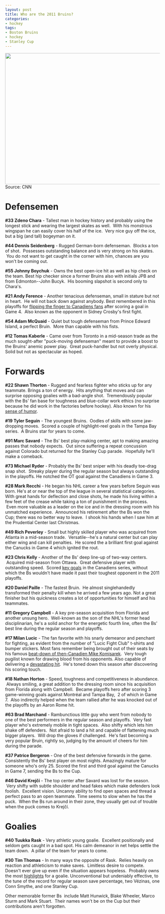 ```yaml
---
layout: post
title: Who are the 2011 Bruins?
categories:
- hockey
tags:
- Boston Bruins
- hockey
- Stanley Cup
---
```

<img src="http://i.cdn.turner.com/si/multimedia/photo_gallery/1105/nhl-bruins-road-to-stanley-cup/images/bruins-stanley-cup-op1x-17626.jpg" width="641" height="427" />

<figcaption>Source: CNN</figcaption>

# Defensemen
**#33 Zdeno Chara** - Tallest man in hockey history and probably using the longest stick and wearing the largest skates as well.  With his monstrous wingspan he can easily cover his half of the ice.  Very nice guy off the ice, but a big (and tall) bogeyman on it.

**#44 Dennis Seidenberg** - Rugged German-born defenseman.  Blocks a ton of shot.  Possesses outstanding balance and is very strong on his skates.  You do not want to get caught in the corner with him, chances are you won't be coming out.

**#55 Johnny Boychuk** - Owns the best open-ice hit as well as hip check on the team. Best hip checker since a former Bruins also with initials JPB and from Edmonton--John Bucyk.  His booming slapshot is second only to Chara's.

**#21 Andy Ference** - Another tenacious defenseman, small in stature but not in heart.  He will not back down against anybody. Best remembered in this playoffs for [flipping the finger to Canadiens fans](http://www.boston.com/sports/hockey/bruins/extras/bruins_blog/2011/04/andrew_ference.html) after scoring a goal in Game 4.  Also known as the opponent in Sidney Crosby's first fight.

**#54 Adam McQuaid** - Quiet but tough defenseman from Prince Edward Island, a perfect Bruin.  More than capable with his fists.

**#12 Tomas Kaberle** - Came over from Toronto in a mid-season trade as the much sought-after "puck-moving defenseman" meant to provide a boost to the Bruins' anemic power play.  Great puck-handler but not overly physical. Solid but not as spectacular as hoped.
# Forwards
**#22 Shawn Thorton** - Rugged and fearless fighter who sticks up for any teammate. Brings a ton of energy.  Hits anything that moves and can surprise opposing goalies with a bad-angle shot.  Tremendously popular with the Bs' fan base for toughness and blue-collar work ethics (no surprise because he did work in the factories before hockey). Also known for his [sense of humor](http://shawnthorntonsays.tumblr.com).

**#19 Tyler Seguin** - The youngest Bruins.  Oodles of skills with some jaw-dropping moves.  Scored a couple of highlight-reel goals in the Tampa Bay series.  A Bruins star for years to come.

**#91 Marc Savard** - The Bs' best play-making center, apt to making amazing passes that nobody expects.  Out since suffering a repeat concussion against Colorado but returned for the Stanley Cup parade.  Hopefully he'll make a comeback.

**#73 Michael Ryder** - Probably the Bs' best sniper with his deadly toe-drag snap shot.  Streaky player during the regular season but always outstanding in the playoffs. He notched the OT goal against the Canadiens in Game 3.

**#28 Mark Recchi** - He began his NHL career a few years before Seguin was born. He's at or near the top of the league in several statistical categories. With great hands for deflection and close shots, he made his living within a few feet of the crease while taking a ton of punishment in the process.  Even more valuable as a leader on the ice and in the dressing room with his unmatched experience.  Announced his retirement after the Bs won the Cup; there was no better way to leave.  I shook his hands when I saw him at the Prudential Center last Christmas.

**#49 Rich Peverley** - Small but highly skilled player who was acquired from Atlanta in a mid-season trade.  Versatile--he's a natural center but can play either wing and can kill penalties.  He scored the a brilliant first goal against the Canucks in Game 4 which ignited the rout.

**#23 Chris Kelly** - Another of the Bs' deep line-up of two-way centers.  Acquired mid-season from Ottawa.  Great defensive player with outstanding speed.  Scored [key goals](http://thehubofhockey.net/2011/04/28/chris-kelly-has-been-a-pleasant-surprise) in the Canadiens series, without which the Bs wouldn't have made it past their toughest opponent in the 2011 playoffs.

**#20 Daniel Paille** - The fastest Bruin.  He almost singlehandedly transformed their penalty kill when he arrived a few years ago. Not a great finisher but his quickness creates a lot of opportunities for himself and his teammates.

**#11 Gregory Campbell** - A key pre-season acquisition from Florida and another unsung hero.  Well-known as the son of the NHL's former head disciplinarian, he's a solid anchor for the energetic fourth line, often the Bs' best line during the regular season and playoffs.

**#17 Milan Lucic** - The fan favorite with his snarly demeanor and penchant for fighting, as evident from the number of "Lucic Fight Club" t-shirts and bumper stickers. Most fans remember being brought out of their seats by his famous [beat-down of then-Canadien Mike Komisarek](http://www.youtube.com/watch?v=gjZbNtzsQFY).  Very tough pugilist known for drawing blood from his opponents. Also capable of delivering a [devastating hit](http://www.youtube.com/watch?v=JWqgizAD4FA).  He's toned down this season after discovering his scoring touch.

**#18 Nathan Horton** - Speed, toughness and competitiveness in abundance.  Always smiling, a great addition to the dressing room since his acquisition from Florida along with Campbell.  Became playoffs hero after scoring 3 game-winning goals against Montréal and Tampa Bay,  2 of which in Game 7.  Also indirectly helped when the team rallied after he was knocked out of the playoffs by an Aaron Rome hit.

**#63 Brad Marchand** - Rambunctious little guy who went from nobody to one of the best performers in the regular season and playoffs.  Very fast player who's extremely mobile in tight spaces.  Also shifty which lets him shake off defenders.  Not afraid to land a hit and capable of flattening much bigger players.  Will drop the gloves if challenged.  He's fast becoming a very popular Bruin, rightly so, judging by the amount of cheers for him during the parade.

**#37 Patrice Bergeron** - One of the best defensive forwards in the game. Consistently the Bs' best player on most nights. Amazingly mature for someone who's only 25. Scored the first and third goal against the Canucks in Game 7, sending the Bs to the Cup.

**#46 David Krejčí** - The top center after Savard was lost for the season.  Very shifty with subtle shoulder and head fakes which make defenders look foolish.  Excellent vision. Uncanny ability to find open spaces and thread a perfect pass to an open teammate. Time seems to slow when he has the puck.  When the Bs run around in their zone, they usually get out of trouble when the puck comes to Krejčí.
# Goalies
**#40 Tuukka Rask** - Very athletic young goalie.  Excellent positionally and seldom gets caught in a bad spot. His calm demeanor in net helps settle the team down.  A pillar of the team for years to come.

**#30 Tim Thomas** - In many ways the opposite of Rask.  Relies heavily on reaction and athleticism to make saves.  Limitless desire to compete. Doesn't ever give up even if the situation appears hopeless.  Probably owns the most [highlights](http://www.youtube.com/watch?v=GvAbr4cCBjQ) for a goalie. Unconventional but undeniably effective, to the tune of the record for regular season save percentage, two Vézinas, one Conn Smythe, and one Stanley Cup.

Other memorable former Bs  include Matt Hunwick, Blake Wheeler, Marco Sturm and Mark Stuart.  Their names won't be on the Cup but their contributions aren't forgotten.
